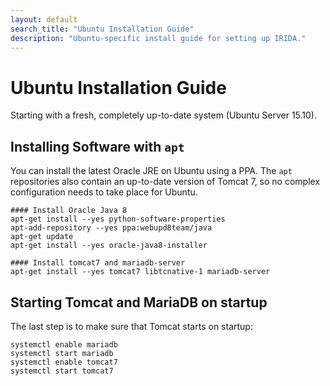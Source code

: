 ```yaml
---
layout: default
search_title: "Ubuntu Installation Guide"
description: "Ubuntu-specific install guide for setting up IRIDA."
---
```


Ubuntu Installation Guide
=========================
Starting with a fresh, completely up-to-date system (Ubuntu Server 15.10).

Installing Software with `apt`
------------------------------
You can install the latest Oracle JRE on Ubuntu using a PPA. The `apt` repositories also contain an up-to-date version of Tomcat 7, so no complex configuration needs to take place for Ubuntu.

    #### Install Oracle Java 8 
    apt-get install --yes python-software-properties
    apt-add-repository --yes ppa:webupd8team/java
    apt-get update
    apt-get install --yes oracle-java8-installer

    #### Install tomcat7 and mariadb-server
    apt-get install --yes tomcat7 libtcnative-1 mariadb-server

Starting Tomcat and MariaDB on startup
--------------------------------------

The last step is to make sure that Tomcat starts on startup:


    systemctl enable mariadb
    systemctl start mariadb
    systemctl enable tomcat7
    systemctl start tomcat7
